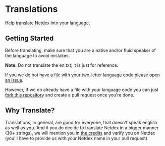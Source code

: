 # Translations
Help translate Netdex into your language.

## Getting Started

Before translating, make sure that you are a native and/or fluid speaker of the language to avoid mistakes.

**Note:** Do not translate the en.txt; it is just for reference.

If you we do not have a file with your two-letter [language code](https://en.wikipedia.org/wiki/List_of_ISO_639-1_codes) please [open an issue](https://github.com/netdexco/Translations/issues/new).

However, If we do already have a file with your language code you can just [fork this repository](https://guides.github.com/activities/forking/) and create a pull request once you're done.

## Why Translate?

Translations, in general, are good for everyone, that doesn't speak english as well as you.
And if you do decide to translate Netdex in a bigger manner (30+ strings), we will mention you in [the credits](https://netdex.co/credits) and verify you on Netdex (you'll have to provide us with your Netdex name in your pull request).
